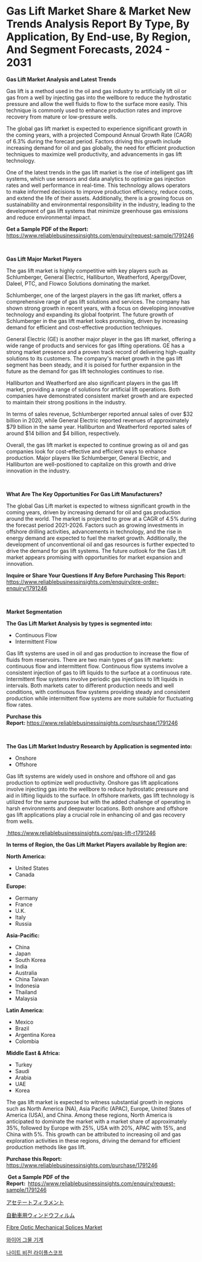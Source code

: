<p><h1>Gas Lift Market Share & Market New Trends Analysis Report By Type, By Application, By End-use, By Region, And Segment Forecasts, 2024 - 2031</h1></p><p><strong>Gas Lift Market Analysis and Latest Trends</strong></p>
<p><p>Gas lift is a method used in the oil and gas industry to artificially lift oil or gas from a well by injecting gas into the wellbore to reduce the hydrostatic pressure and allow the well fluids to flow to the surface more easily. This technique is commonly used to enhance production rates and improve recovery from mature or low-pressure wells.</p><p>The global gas lift market is expected to experience significant growth in the coming years, with a projected Compound Annual Growth Rate (CAGR) of 6.3% during the forecast period. Factors driving this growth include increasing demand for oil and gas globally, the need for efficient production techniques to maximize well productivity, and advancements in gas lift technology.</p><p>One of the latest trends in the gas lift market is the rise of intelligent gas lift systems, which use sensors and data analytics to optimize gas injection rates and well performance in real-time. This technology allows operators to make informed decisions to improve production efficiency, reduce costs, and extend the life of their assets. Additionally, there is a growing focus on sustainability and environmental responsibility in the industry, leading to the development of gas lift systems that minimize greenhouse gas emissions and reduce environmental impact.</p></p>
<p><strong>Get a Sample PDF of the Report:&nbsp;</strong> <a href="https://www.reliablebusinessinsights.com/enquiry/request-sample/1791246">https://www.reliablebusinessinsights.com/enquiry/request-sample/1791246</a></p>
<p>&nbsp;</p>
<p><strong>Gas Lift Major Market Players</strong></p>
<p><p>The gas lift market is highly competitive with key players such as Schlumberger, General Electric, Halliburton, Weatherford, Apergy/Dover, Daleel, PTC, and Flowco Solutions dominating the market. </p><p>Schlumberger, one of the largest players in the gas lift market, offers a comprehensive range of gas lift solutions and services. The company has shown strong growth in recent years, with a focus on developing innovative technology and expanding its global footprint. The future growth of Schlumberger in the gas lift market looks promising, driven by increasing demand for efficient and cost-effective production techniques.</p><p>General Electric (GE) is another major player in the gas lift market, offering a wide range of products and services for gas lifting operations. GE has a strong market presence and a proven track record of delivering high-quality solutions to its customers. The company's market growth in the gas lift segment has been steady, and it is poised for further expansion in the future as the demand for gas lift technologies continues to rise.</p><p>Halliburton and Weatherford are also significant players in the gas lift market, providing a range of solutions for artificial lift operations. Both companies have demonstrated consistent market growth and are expected to maintain their strong positions in the industry.</p><p>In terms of sales revenue, Schlumberger reported annual sales of over $32 billion in 2020, while General Electric reported revenues of approximately $79 billion in the same year. Halliburton and Weatherford reported sales of around $14 billion and $4 billion, respectively.</p><p>Overall, the gas lift market is expected to continue growing as oil and gas companies look for cost-effective and efficient ways to enhance production. Major players like Schlumberger, General Electric, and Halliburton are well-positioned to capitalize on this growth and drive innovation in the industry.</p></p>
<p>&nbsp;</p>
<p><strong>What Are The Key Opportunities For Gas Lift Manufacturers?</strong></p>
<p><p>The global Gas Lift market is expected to witness significant growth in the coming years, driven by increasing demand for oil and gas production around the world. The market is projected to grow at a CAGR of 4.5% during the forecast period 2021-2026. Factors such as growing investments in offshore drilling activities, advancements in technology, and the rise in energy demand are expected to fuel the market growth. Additionally, the development of unconventional oil and gas resources is further expected to drive the demand for gas lift systems. The future outlook for the Gas Lift market appears promising with opportunities for market expansion and innovation.</p></p>
<p><strong>Inquire or Share Your Questions If Any Before Purchasing This Report:</strong> <a href="https://www.reliablebusinessinsights.com/enquiry/pre-order-enquiry/1791246">https://www.reliablebusinessinsights.com/enquiry/pre-order-enquiry/1791246</a></p>
<p>&nbsp;</p>
<p><strong>Market Segmentation</strong></p>
<p><strong>The Gas Lift Market Analysis by types is segmented into:</strong></p>
<p><ul><li>Continuous Flow</li><li>Intermittent Flow</li></ul></p>
<p><p>Gas lift systems are used in oil and gas production to increase the flow of fluids from reservoirs. There are two main types of gas lift markets: continuous flow and intermittent flow. Continuous flow systems involve a consistent injection of gas to lift liquids to the surface at a continuous rate. Intermittent flow systems involve periodic gas injections to lift liquids in intervals. Both markets cater to different production needs and well conditions, with continuous flow systems providing steady and consistent production while intermittent flow systems are more suitable for fluctuating flow rates.</p></p>
<p><strong>Purchase this Report:&nbsp;</strong><a href="https://www.reliablebusinessinsights.com/purchase/1791246">https://www.reliablebusinessinsights.com/purchase/1791246</a></p>
<p>&nbsp;</p>
<p><strong>The Gas Lift Market Industry Research by Application is segmented into:</strong></p>
<p><ul><li>Onshore</li><li>Offshore</li></ul></p>
<p><p>Gas lift systems are widely used in onshore and offshore oil and gas production to optimize well productivity. Onshore gas lift applications involve injecting gas into the wellbore to reduce hydrostatic pressure and aid in lifting liquids to the surface. In offshore markets, gas lift technology is utilized for the same purpose but with the added challenge of operating in harsh environments and deepwater locations. Both onshore and offshore gas lift applications play a crucial role in enhancing oil and gas recovery from wells.</p></p>
<p><a href="https://www.reliablebusinessinsights.com/gas-lift-r1791246">&nbsp;https://www.reliablebusinessinsights.com/gas-lift-r1791246</a></p>
<p><strong>In terms of Region, the Gas Lift Market Players available by Region are:</strong></p>
<p>
    <p> <strong> North America: </strong>
        <ul>
            <li>United States</li>
            <li>Canada</li>
        </ul>
        </p> 
    <p> <strong> Europe: </strong>
        <ul>
            <li>Germany</li>
            <li>France</li>
            <li>U.K.</li>
            <li>Italy</li>
            <li>Russia</li>
        </ul>
        </p> 
    <p> <strong> Asia-Pacific: </strong>
        <ul>
            <li>China</li>
            <li>Japan</li>
            <li>South Korea</li>
            <li>India</li>
            <li>Australia</li>
            <li>China Taiwan</li>
            <li>Indonesia</li>
            <li>Thailand</li>
            <li>Malaysia</li>
        </ul>
        </p> 
    <p> <strong> Latin America: </strong>
        <ul>
            <li>Mexico</li>
            <li>Brazil</li>
            <li>Argentina Korea</li>
            <li>Colombia</li>
        </ul>
        </p> 
    <p> <strong> Middle East & Africa: </strong>
        <ul>
            <li>Turkey</li>
            <li>Saudi</li>
            <li>Arabia</li>
            <li>UAE</li>
            <li>Korea</li>
        </ul>
    </p>
    </p>
<p><p>The gas lift market is expected to witness substantial growth in regions such as North America (NA), Asia Pacific (APAC), Europe, United States of America (USA), and China. Among these regions, North America is anticipated to dominate the market with a market share of approximately 35%, followed by Europe with 25%, USA with 20%, APAC with 15%, and China with 5%. This growth can be attributed to increasing oil and gas exploration activities in these regions, driving the demand for efficient production methods like gas lift.</p></p>
<p><strong>Purchase this Report: </strong><a href="https://www.reliablebusinessinsights.com/purchase/1791246">https://www.reliablebusinessinsights.com/purchase/1791246</a></p>
<p>&nbsp;<strong>Get a Sample PDF of the Report:&nbsp;&nbsp;</strong><a href="https://www.reliablebusinessinsights.com/enquiry/request-sample/1791246">https://www.reliablebusinessinsights.com/enquiry/request-sample/1791246</a></p>
<p><strong></strong></p>
<p><p><a href="https://medium.com/@donnell4596/%E6%AC%A1%E3%81%AE%E6%96%87%E7%AB%A0%E3%82%92%E6%97%A5%E6%9C%AC%E8%AA%9E%E3%81%AB%E7%BF%BB%E8%A8%B3%E3%81%97%E3%81%A6%E3%81%8F%E3%81%A0%E3%81%95%E3%81%84-%E8%A3%BD%E5%93%81%E3%82%BF%E3%82%A4%E3%83%97%E5%88%A5-%E5%BF%9C%E7%94%A8%E5%88%A5-%E5%9C%B0%E5%9F%9F%E5%88%A5%E3%81%AB%E3%81%8A%E3%81%91%E3%82%8B%E4%B8%96%E7%95%8C%E3%81%AE%E3%82%A2%E3%82%BB%E3%83%86%E3%83%BC%E3%83%88%E3%83%95%E3%82%A3%E3%83%A9%E3%83%A1%E3%83%B3%E3%83%88%E5%B8%82%E5%A0%B4%E3%81%AE%E8%A6%8F%E6%A8%A1%E3%81%8A%E3%82%88%E3%81%B3%E3%82%B7%E3%82%A7%E3%82%A2%E5%88%86%E6%9E%90-%E4%BA%88%E6%B8%AC-2024%E5%B9%B4-2031%E5%B9%B4-df591004e815">アセテートフィラメント</a></p><p><a href="https://medium.com/@graysonwolfe1913/%E8%87%AA%E5%8B%95%E8%BB%8A%E7%94%A8%E3%81%AE%E3%82%B0%E3%83%AD%E3%83%BC%E3%83%90%E3%83%AB%E3%82%A6%E3%82%A3%E3%83%B3%E3%83%89%E3%82%A6%E3%83%95%E3%82%A3%E3%83%AB%E3%83%A0%E5%B8%82%E5%A0%B4%E3%81%AE%E3%82%B5%E3%82%A4%E3%82%BA%E3%81%A8%E3%82%B7%E3%82%A7%E3%82%A2%E5%88%86%E6%9E%90-%E8%A3%BD%E5%93%81%E3%82%BF%E3%82%A4%E3%83%97%E5%88%A5-%E3%82%A2%E3%83%97%E3%83%AA%E3%82%B1%E3%83%BC%E3%82%B7%E3%83%A7%E3%83%B3%E5%88%A5-%E5%9C%B0%E5%9F%9F%E5%88%A5-%E4%BA%88%E6%B8%AC-2024%E5%B9%B4-2031%E5%B9%B4-37ed1882697e">自動車用ウィンドウフィルム</a></p><p><a href="https://github.com/indrystar/Market-Research-Report-List-3/blob/main/fibre-optic-mechanical-splices-market.md">Fibre Optic Mechanical Splices Market</a></p><p><a href="https://medium.com/@nikitaschaefer/%EC%99%80%EC%9D%B4%EC%96%B4-%EB%84%A4%ED%8C%85-%EA%B8%B0%EA%B3%84-%EC%8B%9C%EC%9E%A5-%EA%B7%9C%EB%AA%A8-%EC%A0%90%EC%9C%A0%EC%9C%A8-%EB%B0%8F-%ED%8A%B8%EB%A0%8C%EB%93%9C-%EB%B6%84%EC%84%9D-%EB%B3%B4%EA%B3%A0%EC%84%9C-%EC%A0%9C%ED%92%88%EB%B3%84-%EC%9E%90%EB%8F%99-%EB%B0%98%EC%9E%90%EB%8F%99-%EB%B0%8F-%EC%84%B8%EB%B6%84%ED%99%94-%EC%98%88%EC%B8%A1-2024-2031-be5ec4508336">와이어 그물 기계</a></p><p><a href="https://github.com/OliverBarry1954/Market-Research-Report-List-1/blob/main/1164166165599.md">나이트 비전 라이플스코프</a></p></p>
